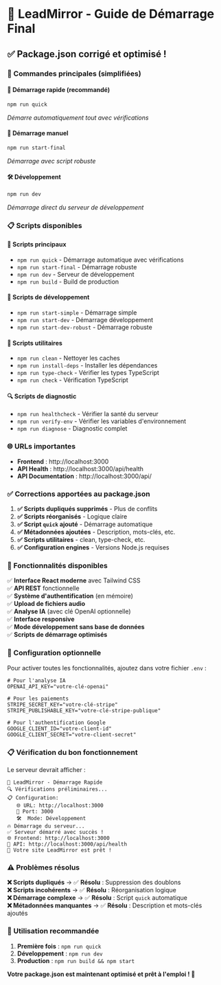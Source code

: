 # 🚀 LeadMirror - Guide de Démarrage Final

## ✅ Package.json corrigé et optimisé !

### 🎯 Commandes principales (simplifiées)

#### **🚀 Démarrage rapide (recommandé)**
```bash
npm run quick
```
*Démarre automatiquement tout avec vérifications*

#### **🔧 Démarrage manuel**
```bash
npm run start-final
```
*Démarrage avec script robuste*

#### **🛠️ Développement**
```bash
npm run dev
```
*Démarrage direct du serveur de développement*

### 📋 Scripts disponibles

#### **🎯 Scripts principaux**
- `npm run quick` - Démarrage automatique avec vérifications
- `npm run start-final` - Démarrage robuste
- `npm run dev` - Serveur de développement
- `npm run build` - Build de production

#### **🔧 Scripts de développement**
- `npm run start-simple` - Démarrage simple
- `npm run start-dev` - Démarrage développement
- `npm run start-dev-robust` - Démarrage robuste

#### **🧹 Scripts utilitaires**
- `npm run clean` - Nettoyer les caches
- `npm run install-deps` - Installer les dépendances
- `npm run type-check` - Vérifier les types TypeScript
- `npm run check` - Vérification TypeScript

#### **🔍 Scripts de diagnostic**
- `npm run healthcheck` - Vérifier la santé du serveur
- `npm run verify-env` - Vérifier les variables d'environnement
- `npm run diagnose` - Diagnostic complet

### 🌐 URLs importantes

- **Frontend** : http://localhost:3000
- **API Health** : http://localhost:3000/api/health
- **API Documentation** : http://localhost:3000/api/

### ✅ Corrections apportées au package.json

1. **✅ Scripts dupliqués supprimés** - Plus de conflits
2. **✅ Scripts réorganisés** - Logique claire
3. **✅ Script `quick` ajouté** - Démarrage automatique
4. **✅ Métadonnées ajoutées** - Description, mots-clés, etc.
5. **✅ Scripts utilitaires** - clean, type-check, etc.
6. **✅ Configuration engines** - Versions Node.js requises

### 🎉 Fonctionnalités disponibles

✅ **Interface React moderne** avec Tailwind CSS  
✅ **API REST** fonctionnelle  
✅ **Système d'authentification** (en mémoire)  
✅ **Upload de fichiers audio**  
✅ **Analyse IA** (avec clé OpenAI optionnelle)  
✅ **Interface responsive**  
✅ **Mode développement sans base de données**  
✅ **Scripts de démarrage optimisés**  

### 🔑 Configuration optionnelle

Pour activer toutes les fonctionnalités, ajoutez dans votre fichier `.env` :

```env
# Pour l'analyse IA
OPENAI_API_KEY="votre-clé-openai"

# Pour les paiements
STRIPE_SECRET_KEY="votre-clé-stripe"
STRIPE_PUBLISHABLE_KEY="votre-clé-stripe-publique"

# Pour l'authentification Google
GOOGLE_CLIENT_ID="votre-client-id"
GOOGLE_CLIENT_SECRET="votre-client-secret"
```

### 📋 Vérification du bon fonctionnement

Le serveur devrait afficher :
```
🚀 LeadMirror - Démarrage Rapide
🔍 Vérifications préliminaires...
📋 Configuration:
   🌐 URL: http://localhost:3000
   🔧 Port: 3000
   🛠️  Mode: Développement
🔥 Démarrage du serveur...
✅ Serveur démarré avec succès !
🌐 Frontend: http://localhost:3000
🔌 API: http://localhost:3000/api/health
🎉 Votre site LeadMirror est prêt !
```

### ⚠️ Problèmes résolus

**❌ Scripts dupliqués** → ✅ **Résolu** : Suppression des doublons  
**❌ Scripts incohérents** → ✅ **Résolu** : Réorganisation logique  
**❌ Démarrage complexe** → ✅ **Résolu** : Script `quick` automatique  
**❌ Métadonnées manquantes** → ✅ **Résolu** : Description et mots-clés ajoutés  

### 🎯 Utilisation recommandée

1. **Première fois** : `npm run quick`
2. **Développement** : `npm run dev`
3. **Production** : `npm run build && npm start`

**Votre package.json est maintenant optimisé et prêt à l'emploi ! 🎉** 